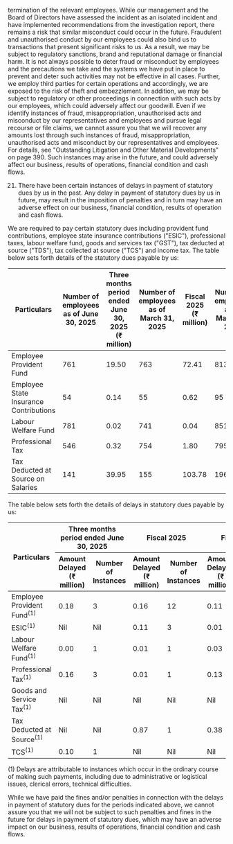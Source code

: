 termination of the relevant employees. While our management and the Board of Directors have assessed the incident as an isolated incident and have implemented recommendations from the investigation report, there remains a risk that similar misconduct could occur in the future. Fraudulent and unauthorised conduct by our employees could also bind us to transactions that present significant risks to us. As a result, we may be subject to regulatory sanctions, brand and reputational damage or financial harm. It is not always possible to deter fraud or misconduct by employees and the precautions we take and the systems we have put in place to prevent and deter such activities may not be effective in all cases. Further, we employ third parties for certain operations and accordingly, we are exposed to the risk of theft and embezzlement. In addition, we may be subject to regulatory or other proceedings in connection with such acts by our employees, which could adversely affect our goodwill. Even if we identify instances of fraud, misappropriation, unauthorised acts and misconduct by our representatives and employees and pursue legal recourse or file claims, we cannot assure you that we will recover any amounts lost through such instances of fraud, misappropriation, unauthorised acts and misconduct by our representatives and employees. For details, see "Outstanding Litigation and Other Material Developments" on page 390. Such instances may arise in the future, and could adversely affect our business, results of operations, financial condition and cash flows.

21. There have been certain instances of delays in payment of statutory dues by us in the past. Any delay in payment of statutory dues by us in future, may result in the imposition of penalties and in turn may have an adverse effect on our business, financial condition, results of operation and cash flows.

We are required to pay certain statutory dues including provident fund contributions, employee state insurance contributions ("ESIC"), professional taxes, labour welfare fund, goods and services tax ("GST"), tax deducted at source ("TDS"), tax collected at source ("TCS") and income tax. The table below sets forth details of the statutory dues payable by us:

<table><thead><tr><th>Particulars</th><th>Number of employees as of June 30, 2025</th><th>Three months period ended June 30, 2025 (₹ million)</th><th>Number of employees as of March 31, 2025</th><th>Fiscal 2025 (₹ million)</th><th>Number of employees as of March 31, 2024</th><th>Fiscal 2024 (₹ million)</th><th>Number of employees as of March 31, 2023</th><th>Fiscal 2023 (₹ million)</th></tr></thead><tbody><tr><td>Employee Provident Fund</td><td>761</td><td>19.50</td><td>763</td><td>72.41</td><td>813</td><td>70.71</td><td>865</td><td>71.96</td></tr><tr><td>Employee State Insurance Contributions</td><td>54</td><td>0.14</td><td>55</td><td>0.62</td><td>95</td><td>1.03</td><td>150</td><td>1.03</td></tr><tr><td>Labour Welfare Fund</td><td>781</td><td>0.02</td><td>741</td><td>0.04</td><td>851</td><td>0.05</td><td>896</td><td>0.05</td></tr><tr><td>Professional Tax</td><td>546</td><td>0.32</td><td>754</td><td>1.80</td><td>795</td><td>1.91</td><td>631</td><td>1.80</td></tr><tr><td>Tax Deducted at Source on Salaries</td><td>141</td><td>39.95</td><td>155</td><td>103.78</td><td>196</td><td>86.58</td><td>191</td><td>86.91</td></tr></tbody></table>

The table below sets forth the details of delays in statutory dues payable by us:

<table><thead><tr><th rowspan="2">Particulars</th><th colspan="2">Three months period ended June 30, 2025</th><th colspan="2">Fiscal 2025</th><th colspan="2">Fiscal 2024</th><th colspan="2">Fiscal 2023</th></tr><tr><th>Amount Delayed (₹ million)</th><th>Number of Instances</th><th>Amount Delayed (₹ million)</th><th>Number of Instances</th><th>Amount Delayed (₹ million)</th><th>Number of Instances</th><th>Amount Delayed (₹ million)</th><th>Number of Instances</th></tr></thead><tbody><tr><td>Employee Provident Fund<sup>(1)</sup></td><td>0.18</td><td>3</td><td>0.16</td><td>12</td><td>0.11</td><td>12</td><td>0.05</td><td>12</td></tr><tr><td>ESIC<sup>(1)</sup></td><td>Nil</td><td>Nil</td><td>0.11</td><td>3</td><td>0.01</td><td>6</td><td>0.03</td><td>11</td></tr><tr><td>Labour Welfare Fund<sup>(1)</sup></td><td>0.00</td><td>1</td><td>0.01</td><td>1</td><td>0.03</td><td>2</td><td>0.01</td><td>2</td></tr><tr><td>Professional Tax<sup>(1)</sup></td><td>0.16</td><td>3</td><td>0.01</td><td>1</td><td>0.13</td><td>3</td><td>0.03</td><td>14</td></tr><tr><td>Goods and Service Tax<sup>(1)</sup></td><td>Nil</td><td>Nil</td><td>Nil</td><td>Nil</td><td>Nil</td><td>Nil</td><td>30.78</td><td>1</td></tr><tr><td>Tax Deducted at Source<sup>(1)</sup></td><td>Nil</td><td>Nil</td><td>0.87</td><td>1</td><td>0.38</td><td>2</td><td>0.74</td><td>8</td></tr><tr><td>TCS<sup>(1)</sup></td><td>0.10</td><td>1</td><td>Nil</td><td>Nil</td><td>Nil</td><td>Nil</td><td>Nil</td><td>Nil</td></tr></tbody></table>

(1) Delays are attributable to instances which occur in the ordinary course of making such payments, including due to administrative or logistical issues, clerical errors, technical difficulties.

While we have paid the fines and/or penalties in connection with the delays in payment of statutory dues for the periods indicated above, we cannot assure you that we will not be subject to such penalties and fines in the future for delays in payment of statutory dues, which may have an adverse impact on our business, results of operations, financial condition and cash flows.